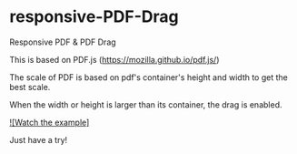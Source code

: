 # responsive-PDF-Drag
Responsive PDF &amp; PDF Drag

This is based on PDF.js (https://mozilla.github.io/pdf.js/)

The scale of PDF is based on pdf's container's height and width to get the best scale.

When the width or height is larger than its container, the drag is enabled.


[![Watch the example]](https://drive.google.com/file/d/0B7KoOyok6VqbU3Qxd29hRll3eWM/view?usp=sharing)


Just have a try!
